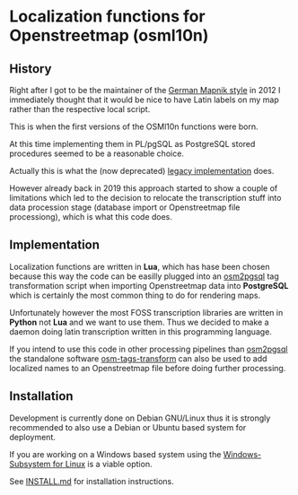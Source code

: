 # Localization functions for Openstreetmap (osml10n)

## History

Right after I got to be the maintainer of the
[German Mapnik style](https://github.com/giggls/openstreetmap-carto-de)
in 2012 I immediately thought that it would be nice to have Latin labels on
my map rather than the respective local script.

This is when the first versions of the OSMl10n functions were born.

At this time implementing them in PL/pgSQL as PostgreSQL stored procedures
seemed to be a reasonable choice.

Actually this is what the (now deprecated)
[legacy implementation](https://github.com/giggls/mapnik-german-l10n)
does.

However already back in 2019 this approach started to show a couple of
limitations which led to the decision to relocate the transcription stuff
into data procession stage (database import or Openstreetmap file
processiong), which is what this code does.

## Implementation

Localization functions are written in **Lua**, which has hase been chosen
because this way the code can be easilly plugged into an
[osm2pgsql](https://osm2pgsql.org) tag transformation script when importing
Openstreetmap data into **PostgreSQL** which is certainly the most common
thing to do for rendering maps.

Unfortunately however the most FOSS transcription libraries are written in
**Python** not **Lua** and we want to use them.  Thus we decided to make a
daemon doing latin transcription written in this programming language.

If you intend to use this code in other processing pipelines than
[osm2pgsql](https://osm2pgsql.org) the standalone software
[osm-tags-transform](https://github.com/osmcode/osm-tags-transform) can also
be used to add localized names to an Openstreetmap file before doing further
processing.

## Installation

Development is currently done on Debian GNU/Linux thus it is strongly
recommended to also use a Debian or Ubuntu based system for deployment.

If you are working on a Windows based system using the
[Windows-Subsystem for Linux](https://docs.microsoft.com/de-de/windows/wsl/)
is a viable option.

See [INSTALL.md](INSTALL.md) for installation instructions.

